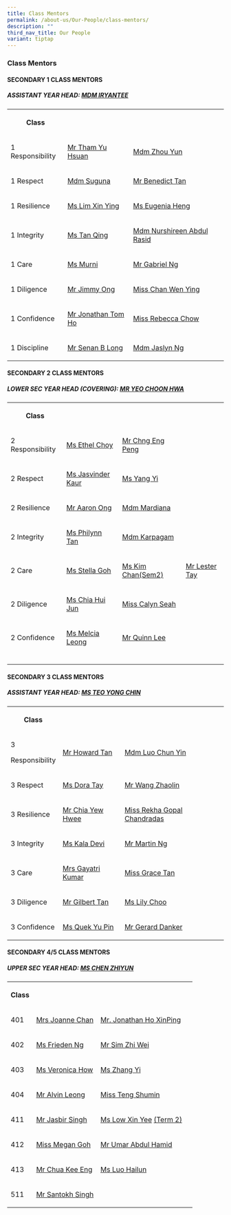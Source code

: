 ```yaml
---
title: Class Mentors
permalink: /about-us/Our-People/class-mentors/
description: ""
third_nav_title: Our People
variant: tiptap
---
```

<h3>Class Mentors</h3>
<h4>SECONDARY 1 CLASS MENTORS</h4>
<h5>ASSISTANT YEAR HEAD: <a href="mailto:iryantee_jaffar@moe.edu.sg" rel="noopener noreferrer nofollow" target="_blank">MDM IRYANTEE</a></h5>
<table style="minWidth: 100px">
<colgroup>
<col>
<col>
<col>
<col>
</colgroup>
<tbody>
<tr>
<th rowspan="1" colspan="1">
<p>Class</p>
</th>
<th rowspan="1" colspan="1">
<p></p>
</th>
<th rowspan="1" colspan="1">
<p></p>
</th>
<th rowspan="1" colspan="1">
<p></p>
</th>
</tr>
<tr>
<td rowspan="1" colspan="1">
<p>1 Responsibility</p>
<p></p>
</td>
<td rowspan="1" colspan="1">
<p><a href="mailto:tham_yu_hsuan@moe.edu.sg" rel="noopener noreferrer nofollow" target="_blank">Mr Tham Yu Hsuan</a>
</p>
<p></p>
</td>
<td rowspan="1" colspan="1">
<p><a href="mailto:zhou_yun@moe.edu.sg" rel="noopener noreferrer nofollow" target="_blank">Mdm Zhou Yun</a>
</p>
<p></p>
</td>
<td rowspan="1" colspan="1">
<p></p>
<p></p>
</td>
</tr>
<tr>
<td rowspan="1" colspan="1">
<p>1 Respect</p>
<p></p>
</td>
<td rowspan="1" colspan="1">
<p><a href="mailto:manikandan_suguna@moe.edu.sg" rel="noopener noreferrer nofollow" target="_blank">Mdm Suguna</a>
</p>
</td>
<td rowspan="1" colspan="1">
<p><a href="mailto:tan_kok_tze_benedict@moe.edu.sg" rel="noopener noreferrer nofollow" target="_blank">Mr Benedict Tan</a>
</p>
</td>
<td rowspan="1" colspan="1">
<p></p>
<p></p>
</td>
</tr>
<tr>
<td rowspan="1" colspan="1">
<p>1 Resilience</p>
<p></p>
</td>
<td rowspan="1" colspan="1">
<p><a href="mailto:lim_xin_ying_1@moe.edu.sg" rel="noopener noreferrer nofollow" target="_blank">Ms Lim Xin Ying</a>
</p>
<p></p>
</td>
<td rowspan="1" colspan="1">
<p><a href="mailto:eugenia_heng_ee_gene@moe.edu.sg" rel="noopener noreferrer nofollow" target="_blank">Ms Eugenia Heng</a>
</p>
<p></p>
</td>
<td rowspan="1" colspan="1">
<p></p>
<p></p>
</td>
</tr>
<tr>
<td rowspan="1" colspan="1">
<p>1 Integrity</p>
<p></p>
</td>
<td rowspan="1" colspan="1">
<p><a href="mailto:tan_qing@moe.edu.sg" rel="noopener noreferrer nofollow" target="_blank">Ms Tan Qing</a>
</p>
<p></p>
</td>
<td rowspan="1" colspan="1">
<p><a href="mailto:" rel="noopener noreferrer nofollow" target="_blank">Mdm Nurshireen Abdul Rasid</a>
</p>
<p></p>
</td>
<td rowspan="1" colspan="1">
<p></p>
</td>
</tr>
<tr>
<td rowspan="1" colspan="1">
<p>1 Care</p>
</td>
<td rowspan="1" colspan="1">
<p><a href="mailto:murni_iryani_mohd_hanafi@moe.edu.sg" rel="noopener noreferrer nofollow" target="_blank">Ms Murni</a>
</p>
</td>
<td rowspan="1" colspan="1">
<p><a href="mailto:ng_swee_khiang_gabriel@moe.edu.sg" rel="noopener noreferrer nofollow" target="_blank">Mr Gabriel Ng</a>
</p>
</td>
<td rowspan="1" colspan="1">
<p></p>
</td>
</tr>
<tr>
<td rowspan="1" colspan="1">
<p>1 Diligence</p>
</td>
<td rowspan="1" colspan="1">
<p><a href="mailto:ong_meng_guan_jimmy@moe.edu.sg" rel="noopener nofollow" target="_blank">Mr Jimmy Ong</a>
</p>
</td>
<td rowspan="1" colspan="1">
<p><a href="mailto:chan_wen_ying@moe.edu.sg" rel="noopener noreferrer nofollow" target="_blank">Miss Chan Wen Ying</a>
</p>
</td>
<td rowspan="1" colspan="1">
<p></p>
</td>
</tr>
<tr>
<td rowspan="1" colspan="1">
<p>1 Confidence</p>
</td>
<td rowspan="1" colspan="1">
<p><a href="mailto:ho_hai_long@moe.edu.sg" rel="noopener noreferrer nofollow" target="_blank">Mr Jonathan Tom Ho</a>
</p>
</td>
<td rowspan="1" colspan="1">
<p><a href="mailto:rebecca_chow_hui_shi@moe.edu.sg" rel="noopener noreferrer nofollow" target="_blank">Miss Rebecca Chow</a>
</p>
</td>
<td rowspan="1" colspan="1">
<p></p>
</td>
</tr>
<tr>
<td rowspan="1" colspan="1">
<p>1 Discipline</p>
</td>
<td rowspan="1" colspan="1">
<p><a href="mailto:senan_b_long@moe.edu.sg" rel="noopener noreferrer nofollow" target="_blank">Mr Senan B Long</a>
</p>
</td>
<td rowspan="1" colspan="1">
<p><a href="mailto:jaslyn_ng_simin@moe.edu.sg" rel="noopener noreferrer nofollow" target="_blank">Mdm Jaslyn Ng</a>
</p>
</td>
<td rowspan="1" colspan="1">
<p></p>
</td>
</tr>
</tbody>
</table>
<h4>SECONDARY 2 CLASS MENTORS</h4>
<h5>LOWER SEC YEAR HEAD (COVERING): <a href="mailto:yeo_choon_hwa@moe.edu.sg" rel="noopener noreferrer nofollow" target="_blank">MR YEO CHOON HWA</a></h5>
<table style="minWidth: 100px">
<colgroup>
<col>
<col>
<col>
<col>
</colgroup>
<tbody>
<tr>
<th rowspan="1" colspan="1">
<p>Class</p>
</th>
<th rowspan="1" colspan="1">
<p></p>
</th>
<th rowspan="1" colspan="1">
<p></p>
</th>
<th rowspan="1" colspan="1">
<p></p>
</th>
</tr>
<tr>
<td rowspan="1" colspan="1">
<p></p>
<p>2 Responsibility</p>
</td>
<td rowspan="1" colspan="1">
<p><a href="mailto:choy_hui_zhen_ethel@moe.edu.sg" rel="noopener nofollow" target="_blank">Ms Ethel Choy</a>
</p>
<p></p>
</td>
<td rowspan="1" colspan="1">
<p><a href="mailto:chng_eng_peng@moe.edu.sg" rel="noopener nofollow" target="_blank">Mr Chng Eng Peng</a>
</p>
</td>
<td rowspan="1" colspan="1">
<p></p>
</td>
</tr>
<tr>
<td rowspan="1" colspan="1">
<p>2 Respect</p>
<p></p>
</td>
<td rowspan="1" colspan="1">
<p><a href="mailto:jasvinder_kaur_pannu@moe.edu.sg" rel="noopener nofollow" target="_blank">Ms Jasvinder Kaur</a>
</p>
</td>
<td rowspan="1" colspan="1">
<p><a href="mailto:Yang_Yi@moe.edu.sg" rel="noopener noreferrer nofollow" target="_blank">Ms Yang Yi</a>
</p>
</td>
<td rowspan="1" colspan="1">
<p></p>
</td>
</tr>
<tr>
<td rowspan="1" colspan="1">
<p>2 Resilience</p>
<p></p>
</td>
<td rowspan="1" colspan="1">
<p><a href="mailto:ong_meng_yeow_aaron@moe.edu.sg" rel="noopener noreferrer nofollow" target="_blank">Mr Aaron Ong</a>
</p>
<p></p>
</td>
<td rowspan="1" colspan="1">
<p><a href="mailto:mardiana_binti_mohd_ahzhar@schools.gov.sg" rel="noopener noreferrer nofollow" target="_blank">Mdm Mardiana</a>
</p>
</td>
<td rowspan="1" colspan="1">
<p></p>
</td>
</tr>
<tr>
<td rowspan="1" colspan="1">
<p>2 Integrity</p>
</td>
<td rowspan="1" colspan="1">
<p><a href="mailto:tan_hong_bee_philynn@moe.edu.sg" rel="noopener nofollow" target="_blank">Ms Philynn Tan</a>
</p>
</td>
<td rowspan="1" colspan="1">
<p><a href="mailto:ulaganathan_karpagam@moe.edu.sg" rel="noopener noreferrer nofollow" target="_blank">Mdm Karpagam</a>
</p>
</td>
<td rowspan="1" colspan="1">
<p></p>
</td>
</tr>
<tr>
<td rowspan="1" colspan="1">
<p>2 Care</p>
<p></p>
</td>
<td rowspan="1" colspan="1">
<p><a href="mailto:stella_goh@moe.edu.sg" rel="noopener noreferrer nofollow" target="_blank">Ms Stella Goh</a>
</p>
<p></p>
</td>
<td rowspan="1" colspan="1">
<p><a href="mailto:" rel="noopener noreferrer nofollow" target="_blank">Ms Kim Chan(Sem2)</a>
</p>
<p></p>
</td>
<td rowspan="1" colspan="1">
<p><a href="mailto:lester_tay_chun_hong@moe.edu.sg" rel="noopener noreferrer nofollow" target="_blank">Mr Lester Tay</a>
</p>
</td>
</tr>
<tr>
<td rowspan="1" colspan="1">
<p>2 Diligence</p>
<p></p>
</td>
<td rowspan="1" colspan="1">
<p><a href="mailto:chia_hui_jun@moe.edu.sg" rel="noopener noreferrer nofollow" target="_blank">Ms Chia Hui Jun</a>
</p>
</td>
<td rowspan="1" colspan="1">
<p><a href="mailto:calyn_seah_jia_ying@moe.edu.sg" rel="noopener noreferrer nofollow" target="_blank">Miss Calyn Seah</a>
</p>
</td>
<td rowspan="1" colspan="1">
<p></p>
<p></p>
</td>
</tr>
<tr>
<td rowspan="1" colspan="1">
<p>2 Confidence</p>
<p></p>
</td>
<td rowspan="1" colspan="1">
<p><a href="mailto:hui_lin_melcia_leong@moe.edu.sg" rel="noopener noreferrer nofollow" target="_blank">Ms Melcia Leong</a>
</p>
</td>
<td rowspan="1" colspan="1">
<p><a href="mailto:lee_junguang_quinn@moe.edu.sg" rel="noopener noreferrer nofollow" target="_blank">Mr Quinn Lee</a>
</p>
</td>
<td rowspan="1" colspan="1">
<p></p>
</td>
</tr>
<tr>
<td rowspan="1" colspan="1">
<p></p>
</td>
<td rowspan="1" colspan="1">
<p></p>
</td>
<td rowspan="1" colspan="1">
<p></p>
</td>
<td rowspan="1" colspan="1">
<p></p>
</td>
</tr>
</tbody>
</table>
<h4>SECONDARY 3 CLASS MENTORS</h4>
<h5>ASSISTANT YEAR HEAD: <a href="mailto:teo_yong_chin@moe.edu.sg" rel="noopener noreferrer nofollow" target="_blank">MS TEO YONG CHIN</a></h5>
<table style="minWidth: 100px">
<colgroup>
<col>
<col>
<col>
<col>
</colgroup>
<tbody>
<tr>
<th rowspan="1" colspan="1">
<p>Class</p>
</th>
<th rowspan="1" colspan="1">
<p></p>
</th>
<th rowspan="1" colspan="1">
<p></p>
</th>
<th rowspan="1" colspan="1">
<p></p>
</th>
</tr>
<tr>
<td rowspan="1" colspan="1">
<p>3</p>
<p>Responsibility</p>
</td>
<td rowspan="1" colspan="1">
<p><a href="mailto:tan_ching_hau_howard@moe.edu.sg" rel="noopener noreferrer nofollow" target="_blank">Mr Howard Tan</a>
</p>
</td>
<td rowspan="1" colspan="1">
<p><a href="mailto:" rel="noopener noreferrer nofollow" target="_blank">Mdm Luo Chun Yin</a>
</p>
</td>
<td rowspan="1" colspan="1">
<p></p>
</td>
</tr>
<tr>
<td rowspan="1" colspan="1">
<p>3 Respect</p>
</td>
<td rowspan="1" colspan="1">
<p><a href="mailto:dora_tay_hui_xuan@moe.edu.sg" rel="noopener noreferrer nofollow" target="_blank">Ms Dora Tay</a>
</p>
<p></p>
</td>
<td rowspan="1" colspan="1">
<p><a href="mailto:wang_zhaolin@moe.edu.sg" rel="noopener noreferrer nofollow" target="_blank">Mr Wang Zhaolin</a>
</p>
</td>
<td rowspan="1" colspan="1">
<p></p>
</td>
</tr>
<tr>
<td rowspan="1" colspan="1">
<p>3 Resilience</p>
</td>
<td rowspan="1" colspan="1">
<p><a href="mailto:chia_yew_hwee@moe.edu.sg" rel="noopener noreferrer nofollow" target="_blank">Mr Chia Yew Hwee</a>
</p>
<p></p>
</td>
<td rowspan="1" colspan="1">
<p><a href="mailto:rekha_gopal_chandradas@moe.edu.sg" rel="noopener noreferrer nofollow" target="_blank">Miss Rekha Gopal Chandradas</a>
</p>
</td>
<td rowspan="1" colspan="1">
<p></p>
</td>
</tr>
<tr>
<td rowspan="1" colspan="1">
<p>3 Integrity</p>
</td>
<td rowspan="1" colspan="1">
<p><a href="mailto:kala_devi_santha_kumar@moe.edu.sg" rel="noopener noreferrer nofollow" target="_blank">Ms Kala Devi</a>
</p>
</td>
<td rowspan="1" colspan="1">
<p><a href="mailto:ng_wei_sheng_martin@moe.edu.sg" rel="noopener noreferrer nofollow" target="_blank">Mr Martin Ng</a>
</p>
</td>
<td rowspan="1" colspan="1">
<p></p>
</td>
</tr>
<tr>
<td rowspan="1" colspan="1">
<p>3 Care</p>
<p></p>
</td>
<td rowspan="1" colspan="1">
<p><a href="mailto:gayatri_devi@moe.edu.sg" rel="noopener noreferrer nofollow" target="_blank">Mrs Gayatri Kumar</a>
</p>
<p></p>
</td>
<td rowspan="1" colspan="1">
<p><a href="mailto:" rel="noopener noreferrer nofollow" target="_blank">Miss Grace Tan</a>
</p>
</td>
<td rowspan="1" colspan="1">
<p></p>
</td>
</tr>
<tr>
<td rowspan="1" colspan="1">
<p>3 Diligence</p>
<p></p>
</td>
<td rowspan="1" colspan="1">
<p><a href="mailto:gilbert_tan_wei_beng@moe.edu.sg" rel="noopener noreferrer nofollow" target="_blank">Mr Gilbert Tan</a>
</p>
<p></p>
</td>
<td rowspan="1" colspan="1">
<p><a href="mailto:choo_li_chin_lily@moe.edu.sg" rel="noopener noreferrer nofollow" target="_blank">Ms Lily Choo</a>
</p>
<p></p>
</td>
<td rowspan="1" colspan="1">
<p></p>
</td>
</tr>
<tr>
<td rowspan="1" colspan="1">
<p>3 Confidence</p>
<p></p>
</td>
<td rowspan="1" colspan="1">
<p><a href="mailto:quek_yu_pin@moe.edu.sg" rel="noopener noreferrer nofollow" target="_blank">Ms Quek Yu Pin</a>
</p>
<p></p>
</td>
<td rowspan="1" colspan="1">
<p><a href="mailto:gerard_danker@moe.edu.sg" rel="noopener noreferrer nofollow" target="_blank">Mr Gerard Danker</a>
</p>
</td>
<td rowspan="1" colspan="1">
<p></p>
</td>
</tr>
</tbody>
</table>
<h4>SECONDARY 4/5 CLASS MENTORS</h4>
<h5>UPPER SEC YEAR HEAD: <a href="mailto:chen_zhiyun@moe.edu.sg" rel="noopener noreferrer nofollow" target="_blank">MS CHEN ZHIYUN</a></h5>
<table style="minWidth: 100px">
<colgroup>
<col>
<col>
<col>
<col>
</colgroup>
<tbody>
<tr>
<th rowspan="1" colspan="1">
<p>Class</p>
</th>
<th rowspan="1" colspan="1">
<p></p>
</th>
<th rowspan="1" colspan="1">
<p></p>
</th>
<th rowspan="1" colspan="1">
<p></p>
</th>
</tr>
<tr>
<td rowspan="1" colspan="1">
<p>401</p>
</td>
<td rowspan="1" colspan="1">
<p><a href="mailto:jia_en_joanne_loo@moe.edu.sg" rel="noopener noreferrer nofollow" target="_blank">Mrs Joanne Chan</a>
</p>
</td>
<td rowspan="1" colspan="1">
<p><a href="mailto:ho_xinping_jonathan@moe.edu.sg" rel="noopener nofollow" target="_blank">Mr. Jonathan Ho XinPing</a>
</p>
</td>
<td rowspan="1" colspan="1">
<p></p>
</td>
</tr>
<tr>
<td rowspan="1" colspan="1">
<p>402</p>
</td>
<td rowspan="1" colspan="1">
<p><a href="mailto:ng_chih_qing@moe.edu.sg" rel="noopener noreferrer nofollow" target="_blank">Ms Frieden Ng</a>
</p>
</td>
<td rowspan="1" colspan="1">
<p><a href="mailto:sim_zhi_wei@moe.edu.sg" rel="noopener noreferrer nofollow" target="_blank">Mr Sim Zhi Wei</a>
</p>
</td>
<td rowspan="1" colspan="1">
<p></p>
</td>
</tr>
<tr>
<td rowspan="1" colspan="1">
<p>403</p>
</td>
<td rowspan="1" colspan="1">
<p><a href="mailto:how_xin_yi_veronica@moe.edu.sg" rel="noopener noreferrer nofollow" target="_blank">Ms Veronica How</a>
</p>
</td>
<td rowspan="1" colspan="1">
<p><a href="mailto:zhang_yi_a@moe.edu.sg" rel="noopener noreferrer nofollow" target="_blank">Ms Zhang Yi</a>
</p>
</td>
<td rowspan="1" colspan="1">
<p></p>
</td>
</tr>
<tr>
<td rowspan="1" colspan="1">
<p>404</p>
</td>
<td rowspan="1" colspan="1">
<p><a href="mailto:leong_wei_jie_alvin@moe.edu.sg" rel="noopener noreferrer nofollow" target="_blank">Mr Alvin Leong</a>
</p>
<p></p>
</td>
<td rowspan="1" colspan="1">
<p><a href="mailto:teng_shumin@moe.edu.sg" rel="noopener noreferrer nofollow" target="_blank">Miss Teng Shumin</a>
</p>
</td>
<td rowspan="1" colspan="1">
<p></p>
</td>
</tr>
<tr>
<td rowspan="1" colspan="1">
<p>411</p>
</td>
<td rowspan="1" colspan="1">
<p><a href="mailto:jasbir_singh_a@moe.edu.sg" rel="noopener noreferrer nofollow" target="_blank">Mr Jasbir Singh</a>
</p>
<p></p>
</td>
<td rowspan="1" colspan="1">
<p><a href="mailto:low_xin_yee@moe.edu.sg" rel="noopener noreferrer nofollow" target="_blank">Ms Low Xin Yee</a>
<a href="mailto:tharshini_karthigesan@moe.edu.sg" rel="noopener noreferrer nofollow" target="_blank">(Term 2)</a>
</p>
<p></p>
</td>
<td rowspan="1" colspan="1">
<p></p>
</td>
</tr>
<tr>
<td rowspan="1" colspan="1">
<p>412</p>
</td>
<td rowspan="1" colspan="1">
<p><a href="mailto:goh_xin_yi_megan@moe.edu.sg" rel="noopener noreferrer nofollow" target="_blank">Miss Megan Goh</a>
</p>
<p></p>
</td>
<td rowspan="1" colspan="1">
<p><a href="mailto:umar_abdul_hamid@moe.edu.sg" rel="noopener noreferrer nofollow" target="_blank">Mr Umar Abdul Hamid</a>
</p>
<p></p>
</td>
<td rowspan="1" colspan="1">
<p></p>
</td>
</tr>
<tr>
<td rowspan="1" colspan="1">
<p>413</p>
</td>
<td rowspan="1" colspan="1">
<p><a href="mailto:chua_kee_eng@moe.edu.sg" rel="noopener noreferrer nofollow" target="_blank">Mr Chua Kee Eng</a>
</p>
<p></p>
</td>
<td rowspan="1" colspan="1">
<p><a href="mailto:luo_hailun@moe.edu.sg" rel="noopener noreferrer nofollow" target="_blank">Ms Luo Hailun</a>
</p>
<p></p>
</td>
<td rowspan="1" colspan="1">
<p></p>
</td>
</tr>
<tr>
<td rowspan="1" colspan="1">
<p>511</p>
</td>
<td rowspan="1" colspan="1">
<p><a href="mailto:santokh_singh@moe.edu.sg" rel="noopener noreferrer nofollow" target="_blank">Mr Santokh Singh</a>
</p>
</td>
<td rowspan="1" colspan="1">
<p></p>
</td>
<td rowspan="1" colspan="1">
<p></p>
</td>
</tr>
</tbody>
</table>
<p></p>